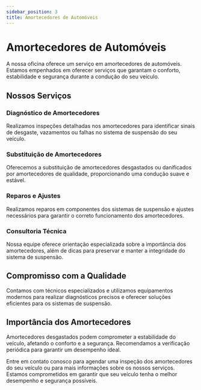 ```yaml
---
sidebar_position: 3
title: Amortecedores de Automóveis
---
```


# Amortecedores de Automóveis
 A nossa oficina oferece um serviço em amortecedores de automóveis. Estamos empenhados em oferecer serviços que garantam o conforto, estabilidade e segurança durante a condução do seu veículo.

## Nossos Serviços

### Diagnóstico de Amortecedores

Realizamos inspeções detalhadas nos amortecedores para identificar sinais de desgaste, vazamentos ou falhas no sistema de suspensão do seu veículo.

### Substituição de Amortecedores

Oferecemos a substituição de amortecedores desgastados ou danificados por amortecedores de qualidade, proporcionando uma condução suave e estável.

### Reparos e Ajustes

Realizamos reparos em componentes dos sistemas de suspensão e ajustes necessários para garantir o correto funcionamento dos amortecedores.

### Consultoria Técnica

Nossa equipe oferece orientação especializada sobre a importância dos amortecedores, além de dicas para preservar e manter a integridade do sistema de suspensão.

## Compromisso com a Qualidade

Contamos com técnicos especializados e utilizamos equipamentos modernos para realizar diagnósticos precisos e oferecer soluções eficientes para os sistemas de suspensão.

## Importância dos Amortecedores

Amortecedores desgastados podem comprometer a estabilidade do veículo, afetando o conforto e a segurança. Recomendamos a verificação periódica para garantir um desempenho ideal.

Entre em contato conosco para agendar uma inspeção dos amortecedores do seu veículo ou para mais informações sobre os nossos serviços. Estamos comprometidos em garantir que seu veículo tenha o melhor desempenho e segurança possíveis.
